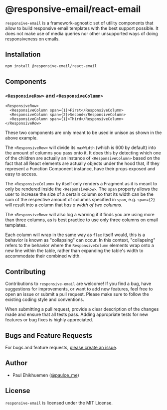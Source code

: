 # @responsive-email/react-email

`responsive-email` is a framework-agnostic set of utility components that allow to build
responsive email templates with the best support possible. It does not make use of
media queries nor other unsupported ways of doing responsiveness on emails.

## Installation

```bash
npm install @responsive-email/react-email
```

## Components

### `<ResponsiveRow>` and `<ResponsiveColumn>`

```tsx
<ResponsiveRow>
  <ResponsiveColumn span={1}>First</ResponsiveColumn>
  <ResponsiveColumn span={2}>Second</ResponsiveColumn>
  <ResponsiveColumn span={1}>Third</ResponsiveColumn>
</ResponsiveRow>
```

These two components are only meant to be used in unison as shown in the above example.

The `<ResponsiveRow>` will divide its `maxWidth` (which is 600 by default) into the amount
of columns you pass onto it. It does this by detecting which one of the children are actually
an instance of `<ResponsiveColumn>` based on the fact that all React elements are actually objects
under the hood that, if they represent a Function Component instance, have their props exposed and easy to access.

The `<ResponsiveColumn>` by itself only renders a Fragment as it is meant to only be rendered
inside the `<ResponsiveRow>`. The `span` property allows the user to increase the size of a certain
column so that its width can be the sum of the respective amount of columns specified in `span`, e.g.
`span={2}` will result into a column that _has a width of two columns_.

The `<ResponsiveRow>` will also log a warning if it finds you are using more than three columns,
as is best practice to use only three columns on email templates.

Each column will wrap in the same way as `flex` itself would, this is a behavior is known as "collapsing" can occur.
In this context, "collapsing" refers to the behavior where the `ResponsiveColumn` elements wrap onto a new line within the table, rather than expanding the table's width to accommodate their combined width.

## Contributing

Contributions to `responsive-email` are welcome! If you find a bug, have suggestions for improvements, or want to add new features, feel free to open an issue or submit a pull request. Please make sure to follow the existing coding style and conventions.

When submitting a pull request, provide a clear description of the changes made and ensure that all tests pass. Adding appropriate tests for new features or bug fixes is highly appreciated.

## Bugs and Feature Requests

For bugs and feature requests, [please create an issue](https://github.com/codeskills-dev/responsive-email/issues/new).

## Author

- Paul Ehikhuemen ([@pauloe_me](https://twitter.com/pauloe_me))

## License

`responsive-email` is licensed under the MIT License.
